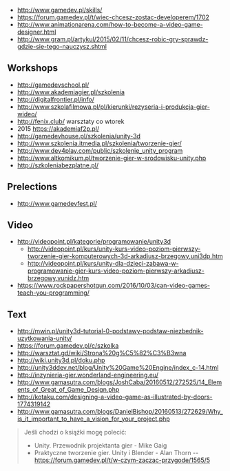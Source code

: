 - http://www.gamedev.pl/skills/
- https://forum.gamedev.pl/t/wiec-chcesz-zostac-developerem/1702
- http://www.animationarena.com/how-to-become-a-video-game-designer.html
- http://www.gram.pl/artykul/2015/02/11/chcesz-robic-gry-sprawdz-gdzie-sie-tego-nauczysz.shtml

## Workshops

- http://gamedevschool.pl/
- http://www.akademiagier.pl/szkolenia
- http://digitalfrontier.pl/info/
- http://www.szkolafilmowa.pl/pl/kierunki/rezyseria-i-produkcja-gier-wideo/
- http://fenix.club/ warsztaty co wtorek
- 2015 https://akademiaf2p.pl/
- http://gamedevhouse.pl/szkolenia/unity-3d
- http://www.szkolenia.itmedia.pl/szkolenia/tworzenie-gier/
- http://www.dev4play.com/public/szkolenie_unity_program
- http://www.altkomikum.pl/tworzenie-gier-w-srodowisku-unity.php
- http://szkoleniabezplatne.pl/

## Prelections

- http://www.gamedevfest.pl/

## Video

- http://videopoint.pl/kategorie/programowanie/unity3d
  - http://videopoint.pl/kurs/unity-kurs-video-poziom-pierwszy-tworzenie-gier-komputerowych-3d-arkadiusz-brzegowy,uni3dp.htm
  - http://videopoint.pl/kurs/unity-dla-dzieci-zabawa-w-programowanie-gier-kurs-video-poziom-pierwszy-arkadiusz-brzegowy,vunidz.htm
- https://www.rockpapershotgun.com/2016/10/03/can-video-games-teach-you-programming/

## Text


- http://mwin.pl/unity3d-tutorial-0-podstawy-podstaw-niezbednik-uzytkowania-unity/
- https://forum.gamedev.pl/c/szkolka
- http://warsztat.gd/wiki/Strona%20g%C5%82%C3%B3wna
- http://wiki.unity3d.pl/doku.php
- http://unity3ddev.net/blog/Unity%20Game%20Engine/index_c-14.html
- http://inzynieria-gier.wonderland-engineering.eu/
- http://www.gamasutra.com/blogs/JoshCaba/20160512/272525/14_Elements_of_Great_of_Game_Design.php
- http://kotaku.com/designing-a-video-game-as-illustrated-by-doors-1774319142
- http://www.gamasutra.com/blogs/DanielBishop/20160513/272629/Why_is_it_important_to_have_a_vision_for_your_project.php

>Jeśli chodzi o książki mogę polecić:
>- Unity. Przewodnik projektanta gier - Mike Gaig
>- Praktyczne tworzenie gier. Unity i Blender - Alan Thorn
>-- https://forum.gamedev.pl/t/w-czym-zaczac-przygode/1565/5
